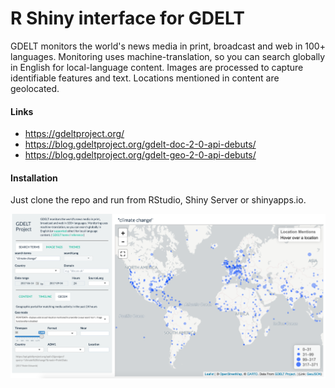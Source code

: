 # R Shiny interface for GDELT

GDELT monitors the world's news media in print, broadcast and web in 100+ languages. Monitoring uses machine-translation, so you can search globally in English for local-language content. Images are processed to capture identifiable features and text. Locations mentioned in content are geolocated.

#### Links
- https://gdeltproject.org/
- https://blog.gdeltproject.org/gdelt-doc-2-0-api-debuts/
- https://blog.gdeltproject.org/gdelt-geo-2-0-api-debuts/

#### Installation

Just clone the repo and run from RStudio, Shiny Server or shinyapps.io.

![Screenshot](screenshot.png?raw=true "Screenshot")

